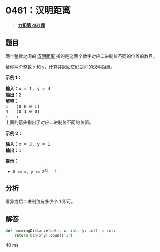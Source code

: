 # 0461：汉明距离


> <u>**[力扣第 461 题](https://leetcode.cn/problems/hamming-distance/)**</u>

## 题目

<p>两个整数之间的 <a href="https://baike.baidu.com/item/%E6%B1%89%E6%98%8E%E8%B7%9D%E7%A6%BB">汉明距离</a> 指的是这两个数字对应二进制位不同的位置的数目。</p>

<p>给你两个整数 <code>x</code> 和 <code>y</code>，计算并返回它们之间的汉明距离。</p>



<p><strong>示例 1：</strong></p>

<pre>
<strong>输入：</strong>x = 1, y = 4
<strong>输出：</strong>2
<strong>解释：</strong>
1   (0 0 0 1)
4   (0 1 0 0)
↑   ↑
上面的箭头指出了对应二进制位不同的位置。
</pre>

<p><strong>示例 2：</strong></p>

<pre>
<strong>输入：</strong>x = 3, y = 1
<strong>输出：</strong>1
</pre>



<p><strong>提示：</strong></p>

<ul>
<li><code>0 <= x, y <= 2<sup>31</sup> - 1</code></li>
</ul>


## 分析

看异或后二进制位有多少个 1 即可。

## 解答


```python
def hammingDistance(self, x: int, y: int) -> int:
	return bin(x^y).count('1')
```
40 ms
